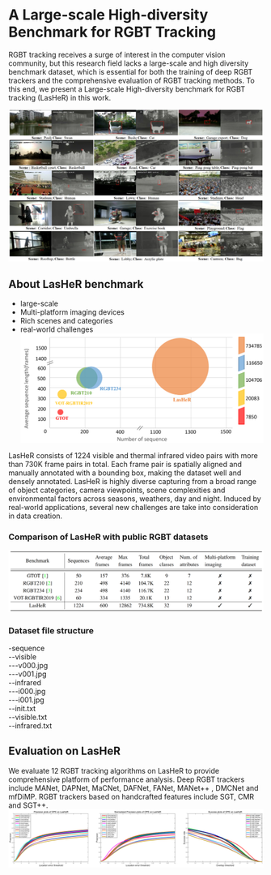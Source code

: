 # A Large-scale High-diversity Benchmark for RGBT Tracking

RGBT tracking receives a surge of interest in the computer vision community, but this research field lacks a large-scale and high diversity benchmark dataset, which is essential for both the training of deep RGBT trackers and the comprehensive evaluation of RGBT tracking methods. To this end, we present a Large-scale High-diversity benchmark for RGBT tracking (LasHeR) in this work.

![image](https://github.com/BUGPLEASEOUT/LasHeR/blob/main/figure0/LasHeR_paris.PNG)

## About LasHeR benchmark

* large-scale
* Multi-platform imaging devices
* Rich scenes and categories
* real-world challenges
![](https://github.com/BUGPLEASEOUT/LasHeR/blob/main/figure0/Comparison_Bub.PNG)

LasHeR consists of 1224 visible and thermal infrared video pairs with more than 730K frame pairs in total. Each frame pair is spatially aligned and manually annotated with a bounding box, making the dataset well and densely annotated.
LasHeR is highly diverse capturing from a broad range of object categories, camera viewpoints, scene complexities and environmental factors across seasons, weathers, day and night. Induced by real-world applications, several new challenges are take into consideration in data creation. 

### Comparison of LasHeR with public RGBT datasets
![](https://github.com/BUGPLEASEOUT/LasHeR/blob/main/figure0/Comparision_Tab.PNG)

### Dataset file structure
-sequence  
--visible  
---v000.jpg  
---v001.jpg   
--infrared  
---i000.jpg  
---i001.jpg   
--init.txt  
--visible.txt  
--infrared.txt  

## Evaluation on LasHeR
We evaluate 12 RGBT tracking algorithms on LasHeR to provide comprehensive platform of performance analysis. Deep RGBT trackers include MANet, DAPNet, MaCNet, DAFNet, FANet, MANet++ , DMCNet and mfDiMP. RGBT trackers based on handcrafted features include SGT, CMR and SGT++.
![](https://github.com/BUGPLEASEOUT/LasHeR/blob/main/figure0/evaluation.PNG)
